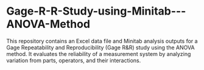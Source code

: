 # Gage-R-R-Study-using-Minitab---ANOVA-Method
This repository contains an Excel data file and Minitab analysis outputs for a Gage Repeatability and Reproducibility (Gage R&amp;R) study using the ANOVA method. It evaluates the reliability of a measurement system by analyzing variation from parts, operators, and their interactions.
